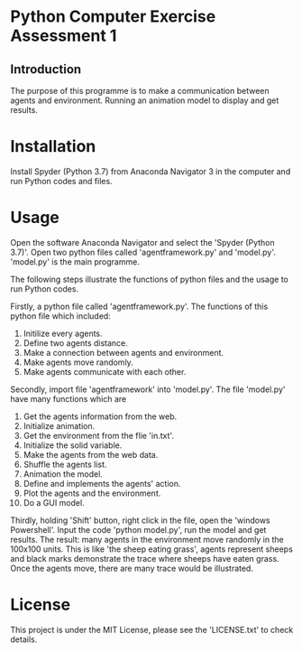 # Python Computer Exercise Assessment 1

## Introduction

The purpose of this programme is to make a communication between agents and environment. Running an animation model to display and get results.

# Installation

Install Spyder (Python 3.7) from Anaconda Navigator 3 in the computer and run Python codes and files.

# Usage

Open the software Anaconda Navigator and select the 'Spyder (Python 3.7)'. Open two python files called 'agentframework.py' and 'model.py'. 'model.py' is the main programme.

The following steps illustrate the functions of python files and the usage to run Python codes.

Firstly, a python file called 'agentframework.py'. The functions of this python file which included:

1. Initilize every agents.
2. Define two agents distance.
3. Make a connection between agents and environment.
4. Make agents move randomly.
5. Make agents communicate with each other.

Secondly, import file 'agentframework' into 'model.py'. The file 'model.py' have many functions which are

1. Get the agents information from the web.
2. Initialize animation.
3. Get the environment from the flie 'in.txt'.
4. Initialize the solid variable.
5. Make the agents from the web data.
6. Shuffle the agents list.
7. Animation the model.
8. Define and implements the agents' action.
9. Plot the agents and the environment. 
10. Do a GUI model. 

Thirdly, holding 'Shift' button, right click in the file, open the 'windows Powershell'. Input the code 'python model.py', run the model and get results.
The result: many agents in the environment move randomly in the 100x100 units. 
This is like 'the sheep eating grass', agents represent sheeps and black marks demonstrate the trace where sheeps have eaten grass. Once the agents move, there are many trace would be illustrated.

# License

This project is under the MIT License, please see the 'LICENSE.txt' to check details.
